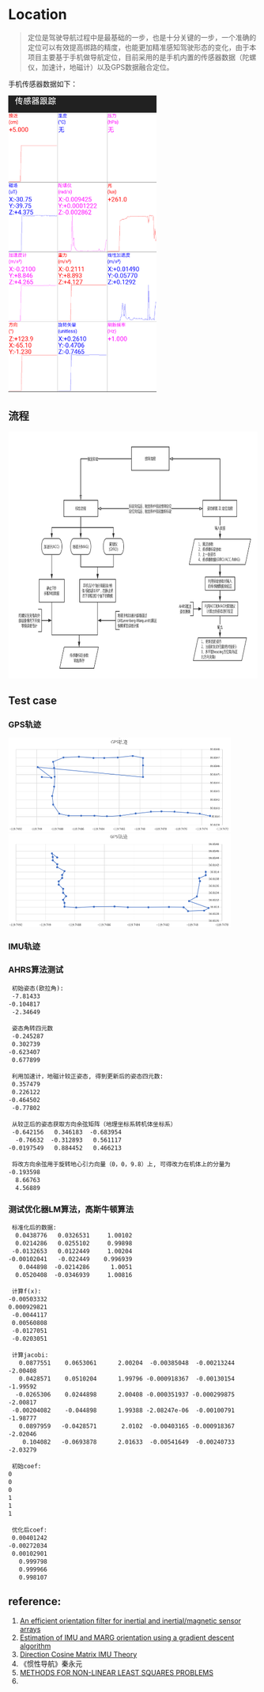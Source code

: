 # Location

> 定位是驾驶导航过程中是最基础的一步，也是十分关键的一步，一个准确的定位可以有效提高绑路的精度，也能更加精准感知驾驶形态的变化，由于本项目主要基于手机做导航定位，目前采用的是手机内置的传感器数据（陀螺仪，加速计，地磁计）以及GPS数据融合定位。

手机传感器数据如下：

<img src="https://raw.githubusercontent.com/yyccR/Pictures/master/Location/sensordata1.png" width="300" height="600" />



## 流程

<img src="https://raw.githubusercontent.com/yyccR/Pictures/master/INS/INS.png" width="800" height="500" />


## Test case

### GPS轨迹

<img src="https://raw.githubusercontent.com/yyccR/Pictures/master/INS/GPS.png" width="450" height="190" />

<img src="https://raw.githubusercontent.com/yyccR/Pictures/master/INS/GPS2.png" width="450" height="190" />

### IMU轨迹

### AHRS算法测试
```
 初始姿态(欧拉角):
 -7.81433
-0.104817
 -2.34649

 姿态角转四元数
 -0.245287
 0.302739
-0.623407
 0.677899

 利用加速计，地磁计较正姿态, 得到更新后的姿态四元数:
 0.357479
 0.226122
-0.464502
 -0.77802

 从较正后的姿态获取方向余弦矩阵（地理坐标系转机体坐标系）
 -0.642156   0.346183  -0.683954
  -0.76632  -0.312893   0.561117
-0.0197549   0.884452   0.466213

 将改方向余弦用于旋转地心引力向量（0，0，9.8）上, 可得改力在机体上的分量为
-0.193598
  8.66763
  4.56889
```

### 测试优化器LM算法，高斯牛顿算法
```
 标准化后的数据:
  0.0438776   0.0326531     1.00102
  0.0214286   0.0255102     0.99898
 -0.0132653   0.0122449     1.00204
-0.00102041   -0.022449    0.996939
   0.044898  -0.0214286      1.0051
  0.0520408  -0.0346939     1.00816

 计算f(x):
-0.00503332
0.000929821
 -0.0044117
 0.00560808
 -0.0127051
 -0.0203051

 计算jacobi:
   0.0877551    0.0653061      2.00204  -0.00385048  -0.00213244     -2.00408
   0.0428571    0.0510204      1.99796 -0.000918367  -0.00130154     -1.99592
  -0.0265306    0.0244898      2.00408 -0.000351937 -0.000299875     -2.00817
 -0.00204082    -0.044898      1.99388 -2.08247e-06  -0.00100791     -1.98777
   0.0897959   -0.0428571       2.0102  -0.00403165 -0.000918367     -2.02046
    0.104082   -0.0693878      2.01633  -0.00541649  -0.00240733     -2.03279

 初始coef:
0
0
0
1
1
1

 优化后coef:
 0.00401242
-0.00272034
 0.00102901
   0.999798
   0.999966
   0.998107
```


## reference:

1. [An efficient orientation filter for inertial and
    inertial/magnetic sensor arrays](http://x-io.co.uk/res/doc/madgwick_internal_report.pdf)
2. [Estimation of IMU and MARG orientation using a gradient descent algorithm](http://vigir.missouri.edu/~gdesouza/Research/Conference_CDs/RehabWeekZ%C3%BCrich/icorr/papers/Madgwick_Estimation%20of%20IMU%20and%20MARG%20orientation%20using%20a%20gradient%20descent%20algorithm_ICORR2011.pdf)
3. [Direction Cosine Matrix IMU Theory](https://www.researchgate.net/publication/265755808_Direction_Cosine_Matrix_IMU_Theory)
4. 《惯性导航》秦永元
5. [METHODS FOR NON-LINEAR LEAST SQUARES PROBLEMS](http://www2.imm.dtu.dk/pubdb/views/edoc_download.php/3215/pdf/imm3215.pdf)
6.